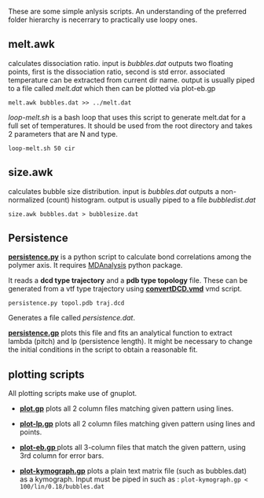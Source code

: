 These are some simple anlysis scripts. An understanding of the preferred folder hierarchy is necerrary to practically use loopy ones.

## melt.awk

calculates dissociation ratio. 
input is *bubbles.dat*
outputs two floating points, first is the dissociation ratio, second is std error. 
associated temperature can be extracted from current dir name. 
output is usually piped to a file called *melt.dat* which then can be plotted via plot-eb.gp

`melt.awk bubbles.dat >> ../melt.dat`

*loop-melt.sh* is a bash loop that uses this script to generate melt.dat for a full set of temperatures. It should be used from the root directory and takes 2 parameters that are N and type. 

`loop-melt.sh 50 cir`

## size.awk

calculates bubble size distribution.
input is *bubbles.dat*
outputs a non-normalized (count) histogram. 
output is usually piped to a file *bubbledist.dat*

`size.awk bubbles.dat > bubblesize.dat`

## Persistence

**[persistence.py](persistence.py)** is a python script to calculate bond correlations among the polymer axis. It requires [MDAnalysis](http://www.mdanalysis.org/) python package.

It reads a **dcd type trajectory** and a **pdb type topology** file. These can be generated from a vtf type trajectory using **[convertDCD.vmd](convertDCD.vmd)** vmd script. 

`persistence.py topol.pdb traj.dcd`

Generates a file called *persistence.dat*.

**[persistence.gp](persistence.gp)** plots this file and fits an analytical function to extract lambda (pitch) and lp (persistence length). It might be necessary to change the initial conditions in the script to obtain a reasonable fit. 

## plotting scripts

All plotting scripts make use of gnuplot.

* **[plot.gp](plot.gp)** plots all 2 column files matching given pattern using lines.

* **[plot-lp.gp](plot-lp.gp)** plots all 2 column files matching given pattern using lines and points.

* **[plot-eb.gp ](plot-eb.gp)** plots all 3-column files that match the given pattern, using 3rd column for error bars.

* **[plot-kymograph.gp](plot-kymograph.gp)** plots a plain text matrix file (such as bubbles.dat) as a kymograph. Input must be piped in such as : `plot-kymograph.gp < 100/lin/0.18/bubbles.dat`


